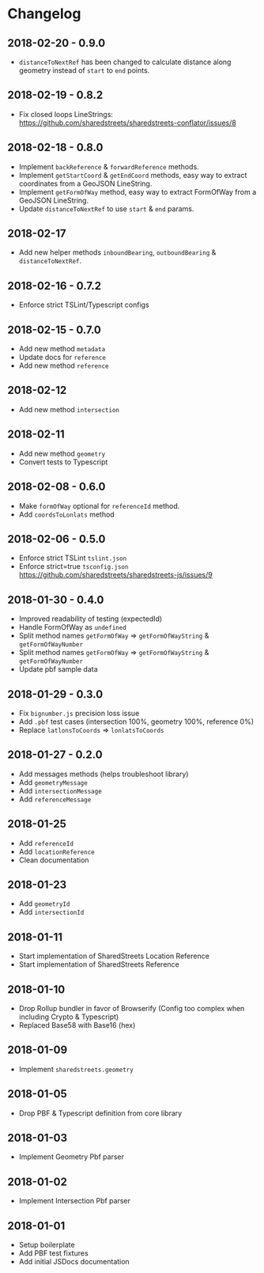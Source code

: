 # Changelog

## 2018-02-20 - 0.9.0

- `distanceToNextRef` has been changed to calculate distance along geometry instead of `start` to `end` points.

## 2018-02-19 - 0.8.2

- Fix closed loops LineStrings: https://github.com/sharedstreets/sharedstreets-conflator/issues/8

## 2018-02-18 - 0.8.0

- Implement `backReference` & `forwardReference` methods.
- Implement `getStartCoord` & `getEndCoord` methods, easy way to extract coordinates from a GeoJSON LineString.
- Implement `getFormOfWay` method, easy way to extract FormOfWay from a GeoJSON LineString.
- Update `distanceToNextRef` to use `start` & `end` params.

## 2018-02-17

- Add new helper methods `inboundBearing`, `outboundBearing` & `distanceToNextRef`.

## 2018-02-16 - 0.7.2

- Enforce strict TSLint/Typescript configs

## 2018-02-15 - 0.7.0

- Add new method `metadata`
- Update docs for `reference`
- Add new method `reference`

## 2018-02-12

- Add new method `intersection`

## 2018-02-11

- Add new method `geometry`
- Convert tests to Typescript

## 2018-02-08 - 0.6.0

- Make `formOfWay` optional for `referenceId` method.
- Add `coordsToLonlats` method

## 2018-02-06 - 0.5.0

- Enforce strict TSLint `tslint.json`
- Enforce strict=true `tsconfig.json`
  https://github.com/sharedstreets/sharedstreets-js/issues/9

## 2018-01-30 - 0.4.0

- Improved readability of testing (expectedId)
- Handle FormOfWay as `undefined`
- Split method names `getFormOfWay` => `getFormOfWayString` & `getFormOfWayNumber`
- Split method names `getFormOfWay` => `getFormOfWayString` & `getFormOfWayNumber`
- Update pbf sample data

## 2018-01-29 - 0.3.0

- Fix `bignumber.js` precision loss issue
- Add `.pbf` test cases (intersection 100%, geometry 100%, reference 0%)
- Replace `latlonsToCoords` => `lonlatsToCoords`

## 2018-01-27 - 0.2.0

- Add messages methods (helps troubleshoot library)
- Add `geometryMessage`
- Add `intersectionMessage`
- Add `referenceMessage`

## 2018-01-25

- Add `referenceId`
- Add `locationReference`
- Clean documentation

## 2018-01-23

- Add `geometryId`
- Add `intersectionId`

## 2018-01-11

- Start implementation of SharedStreets Location Reference
- Start implementation of SharedStreets Reference

## 2018-01-10

- Drop Rollup bundler in favor of Browserify (Config too complex when including Crypto & Typescript)
- Replaced Base58 with Base16 (hex)

## 2018-01-09

- Implement `sharedstreets.geometry`

## 2018-01-05

- Drop PBF & Typescript definition from core library

## 2018-01-03

- Implement Geometry Pbf parser

## 2018-01-02

- Implement Intersection Pbf parser

## 2018-01-01

- Setup boilerplate
- Add PBF test fixtures
- Add initial JSDocs documentation
